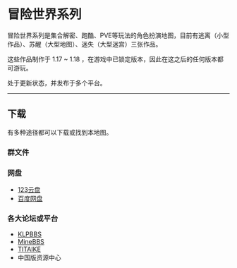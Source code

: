 # 冒险世界系列

冒险世界系列是集合解密、跑酷、PVE等玩法的角色扮演地图，目前有逃离（小型作品）、苏醒（大型地图）、迷失（大型迷宫）三张作品。

这些作品制作于 1.17 ~ 1.18 ，在游戏中已锁定版本，因此在这之后的任何版本都可游玩。

处于更新状态，并发布于多个平台。

---

## 下载

有多种途径都可以下载或找到本地图。

### 群文件

### 网盘

- [123云盘](https://www.123684.com/s/t3TqVv-QM3kh)
- [百度网盘](https://pan.baidu.com/s/1AMBIgQsOuWHoqeMKxHPISg?pwd=mxsj)

### 各大论坛或平台

- [KLPBBS](https://klpbbs.com/thread-151276-1-1.html)
- [MineBBS](https://www.minebbs.com/resources/1-18-_-_.9844/)
- [TITAIKE](https://www.titaike.cn/5955.html) 
- 中国版资源中心
